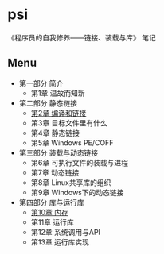 # psi
《程序员的自我修养——链接、装载与库》 笔记

## Menu
- 第一部分 简介
  - 第1章 温故而知新
- 第二部分 静态链接
  - [第2章 编译和链接](content/02.md)
  - 第3章 目标文件里有什么
  - 第4章 静态链接
  - 第5章 Windows PE/COFF
- 第三部分 装载与动态链接
  - 第6章 可执行文件的装载与进程
  - 第7章 动态链接
  - 第8章 Linux共享库的组织
  - 第9章 Windows下的动态链接
- 第四部分 库与运行库
  - [第10章 内存](content/10.md)
  - 第11章 运行库
  - 第12章 系统调用与API
  - 第13章 运行库实现
